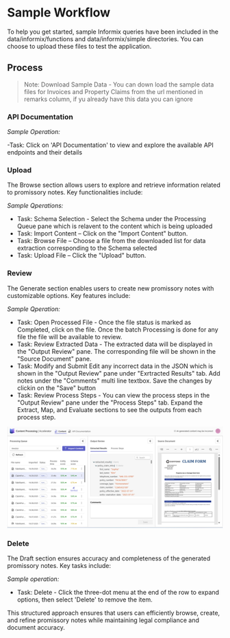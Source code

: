 
# Sample Workflow

To help you get started, sample Informix queries have been included in the data/informix/functions and data/informix/simple directories. You can choose to upload these files to test the application.

## **Process**

> Note: Download Sample Data - You can down load the sample data files for Invoices and Property Claims from the url mentioned in remarks column, if yu already have this data you can ignore

### **API Documentation**

_Sample Operation:_

-Task: Click on 'API Documentation' to view and explore the available API endpoints and their details

### **Upload**
The Browse section allows users to explore and retrieve information related to promissory notes. Key functionalities include:

_Sample Qperations:_

- Task: Schema Selection - 
Select the Schema under the Processing Queue pane which is relavent  to the content which is being uploaded
- Task: Import Content – Click on the "Import Content" button.
- Task: Browse File – 
Choose a file from the downloaded list for data extraction corresponding to the Schema selected
- Task: Upload File – Click the "Upload" button.

### **Review**
The Generate section enables users to create new promissory notes with customizable options. Key features include:

_Sample Qperation:_

- Task: Open Processed File - Once the file status is marked as Completed, click on the file. 
Once the batch Processing is done for any file the file will be available to review.
- Task: Review Extracted Data - 
The extracted data will be displayed in the "Output Review" pane.
The corresponding file will be shown in the "Source Document" pane.
- Task: Modify and Submit
Edit any incorrect data in the JSON which is shown in the "Output Review" pane under "Exrtracted Results" tab.
Add notes under the "Comments" multi line textbox.
Save the changes by clickin on the "Save" button
- Task: Review Process Steps -
You can view the process steps in the "Output Review" pane under the "Process Steps" tab.
Expand the Extract, Map, and Evaluate sections to see the outputs from each process step.

 ![Application](images/sampleworkflow1.png)
  
### **Delete**
The Draft section ensures accuracy and completeness of the generated promissory notes. Key tasks include:

_Sample operation:_

- Task: Delete - Click the three-dot menu at the end of the row to expand options, then select 'Delete' to remove the item.
  
This structured approach ensures that users can efficiently browse, create, and refine promissory notes while maintaining legal compliance and document accuracy.

